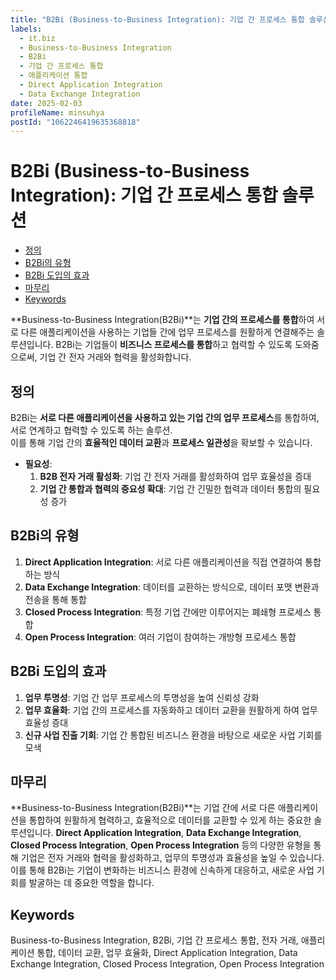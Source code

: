 ```yaml
---
title: "B2Bi (Business-to-Business Integration): 기업 간 프로세스 통합 솔루션"
labels:
  - it.biz
  - Business-to-Business Integration
  - B2Bi
  - 기업 간 프로세스 통합
  - 애플리케이션 통합
  - Direct Application Integration
  - Data Exchange Integration
date: 2025-02-03
profileName: minsuhya
postId: "1062246419635368818"
---
```



# B2Bi (Business-to-Business Integration): 기업 간 프로세스 통합 솔루션

<!-- mtoc-start -->

- [정의](#정의)
- [B2Bi의 유형](#b2bi의-유형)
- [B2Bi 도입의 효과](#b2bi-도입의-효과)
- [마무리](#마무리)
- [Keywords](#keywords)

<!-- mtoc-end -->

**Business-to-Business Integration(B2Bi)**는 **기업 간의 프로세스를 통합**하여 서로 다른 애플리케이션을 사용하는 기업들 간에 업무 프로세스를 원활하게 연결해주는 솔루션입니다. B2Bi는 기업들이 **비즈니스 프로세스를 통합**하고 협력할 수 있도록 도와줌으로써, 기업 간 전자 거래와 협력을 활성화합니다.

## 정의

B2Bi는 **서로 다른 애플리케이션을 사용하고 있는 기업 간의 업무 프로세스**를 통합하여, 서로 연계하고 협력할 수 있도록 하는 솔루션. \
이를 통해 기업 간의 **효율적인 데이터 교환**과 **프로세스 일관성**을 확보할 수 있습니다.

- **필요성**:
  1. **B2B 전자 거래 활성화**: 기업 간 전자 거래를 활성화하여 업무 효율성을 증대
  2. **기업 간 통합과 협력의 중요성 확대**: 기업 간 긴밀한 협력과 데이터 통합의 필요성 증가

## B2Bi의 유형

1. **Direct Application Integration**: 서로 다른 애플리케이션을 직접 연결하여 통합하는 방식
2. **Data Exchange Integration**: 데이터를 교환하는 방식으로, 데이터 포맷 변환과 전송을 통해 통합
3. **Closed Process Integration**: 특정 기업 간에만 이루어지는 폐쇄형 프로세스 통합
4. **Open Process Integration**: 여러 기업이 참여하는 개방형 프로세스 통합

## B2Bi 도입의 효과

1. **업무 투명성**: 기업 간 업무 프로세스의 투명성을 높여 신뢰성 강화
2. **업무 효율화**: 기업 간의 프로세스를 자동화하고 데이터 교환을 원활하게 하여 업무 효율성 증대
3. **신규 사업 진출 기회**: 기업 간 통합된 비즈니스 환경을 바탕으로 새로운 사업 기회를 모색

## 마무리

**Business-to-Business Integration(B2Bi)**는 기업 간에 서로 다른 애플리케이션을 통합하여 원활하게 협력하고, 효율적으로 데이터를 교환할 수 있게 하는 중요한 솔루션입니다. **Direct Application Integration**, **Data Exchange Integration**, **Closed Process Integration**, **Open Process Integration** 등의 다양한 유형을 통해 기업은 전자 거래와 협력을 활성화하고, 업무의 투명성과 효율성을 높일 수 있습니다. 이를 통해 B2Bi는 기업이 변화하는 비즈니스 환경에 신속하게 대응하고, 새로운 사업 기회를 발굴하는 데 중요한 역할을 합니다.

## Keywords

Business-to-Business Integration, B2Bi, 기업 간 프로세스 통합, 전자 거래, 애플리케이션 통합, 데이터 교환, 업무 효율화, Direct Application Integration, Data Exchange Integration, Closed Process Integration, Open Process Integration